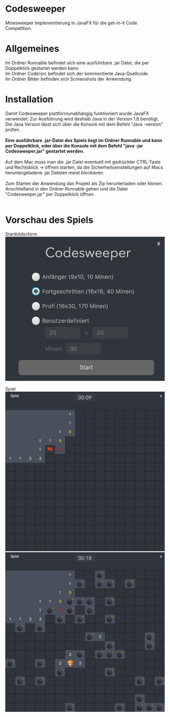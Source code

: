 # Codesweeper
Minesweeper Implementierung in JavaFX für die get-in-it Code Competition.

# Allgemeines
Im Ordner Runnable befindet sich eine ausführbare .jar Datei, die per Doppelklick gestartet werden kann.
<br />
Im Ordner Code/src befindet sich der kommentierte Java-Quellcode.
<br />
Im Ordner Bilder befinden sich Screenshots der Anwendung.

# Installation
Damit Codesweeper plattformunabhängig funktioniert wurde JavaFX verwendet. Zur Ausführung wird deshalb Java in der Version 1.8 benötigt. <br />
Die Java Version lässt sich über die Konsole mit dem Befehl "Java -version" prüfen.
<br />
<br />
<b>Eine ausführbare .jar-Datei des Spiels liegt im Ordner Runnable und kann per Doppelklick, oder über die Konsole mit dem Befehl "java -jar Codesweeper.jar" gestartet werden.</b>
<br />
<br />
Auf dem Mac muss man die .jar Datei eventuell mit gedrückter CTRL-Taste und Rechtsklick -> öffnen starten, da die Sicherheitseinstellungen auf Macs heruntergeladene .jar Dateien meist blockieren.
<br /><br />
Zum Starten der Anwendung das Projekt als Zip herunterladen oder klonen. Anschließend in den Ordner Runnable gehen und die Datei "Codesweeper.jar" per Doppelklick öffnen.
<br />
<br />


# Vorschau des Spiels
Startbildschirm
<br />
![Startbildschirm](https://github.com/flow96/Codesweeper/blob/master/Bilder/Start.png)

Spiel
<br />
![Startbildschirm](https://github.com/flow96/Codesweeper/blob/master/Bilder/Spiel1.png)
<br />
![Startbildschirm](https://github.com/flow96/Codesweeper/blob/master/Bilder/Spiel2.png)
